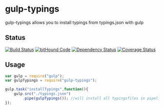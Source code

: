# gulp-typings
gulp-typings allows you to install typings from typings.json with gulp

## Status 
[![Build Status](https://travis-ci.org/pushrocks/gulp-typings.svg?branch=master)](https://travis-ci.org/pushrocks/gulp-typings)
[![bitHound Code](https://www.bithound.io/github/pushrocks/gulp-typings/badges/code.svg)](https://www.bithound.io/github/pushrocks/gulp-typings)
[![Dependency Status](https://david-dm.org/pushrocks/gulp-typings.svg)](https://david-dm.org/pushrocks/gulp-typings)
[![Coverage Status](https://coveralls.io/repos/github/pushrocks/gulp-typings/badge.svg?branch=master)](https://coveralls.io/github/pushrocks/gulp-typings?branch=master)

## Usage

```js
var gulp = require("gulp");
var gulpTypings = require("gulp-typings");

gulp.task("installTypings",function(){
    gulp.src("./typings.json")
        .pipe(gulpTypings()); //will install all typingsfiles in pipeline.
});
```
